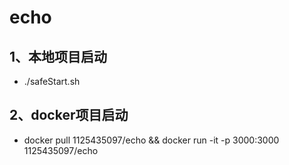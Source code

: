# echo

## 1、本地项目启动
- ./safeStart.sh

## 2、docker项目启动
- docker pull 1125435097/echo && docker run -it -p 3000:3000 1125435097/echo